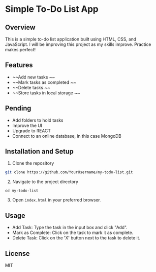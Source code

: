 # Simple To-Do List App

## Overview

This is a simple to-do list application built using HTML, CSS, and JavaScript.
I will be improving this project as my skills improve.
Practice makes perfect!


## Features

-  ~~Add new tasks ~~
-  ~~Mark tasks as completed ~~
-  ~~Delete tasks ~~
-  ~~Store tasks in local storage ~~

## Pending
- Add folders to hold tasks
- Improve the UI
- Upgrade to REACT
- Connect to an online database, in this case MongoDB

## Installation and Setup

1. Clone the repository
```bash
git clone https://github.com/YourUsername/my-todo-list.git
```
2. Navigate to the project directory
```
cd my-todo-list
```
3. Open `index.html` in your preferred browser.

## Usage
- Add Task: Type the task in the input box and click "Add".
- Mark as Complete: Click on the task to mark it as complete.
- Delete Task: Click on the 'X' button next to the task to delete it.

## License
MIT
